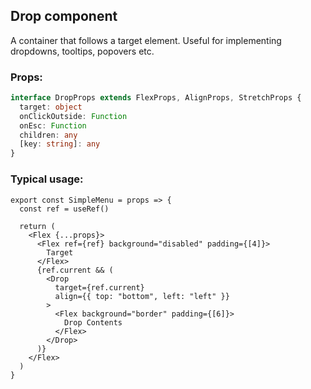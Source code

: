 ## Drop component

A container that follows a target element. Useful for implementing dropdowns, tooltips, popovers etc.

### Props:

```typescript
interface DropProps extends FlexProps, AlignProps, StretchProps {
  target: object
  onClickOutside: Function
  onEsc: Function
  children: any
  [key: string]: any
}
```

### Typical usage:

```JSX
export const SimpleMenu = props => {
  const ref = useRef()

  return (
    <Flex {...props}>
      <Flex ref={ref} background="disabled" padding={[4]}>
        Target
      </Flex>
      {ref.current && (
        <Drop
          target={ref.current}
          align={{ top: "bottom", left: "left" }}
        >
          <Flex background="border" padding={[6]}>
            Drop Contents
          </Flex>
        </Drop>
      )}
    </Flex>
  )
}
```
